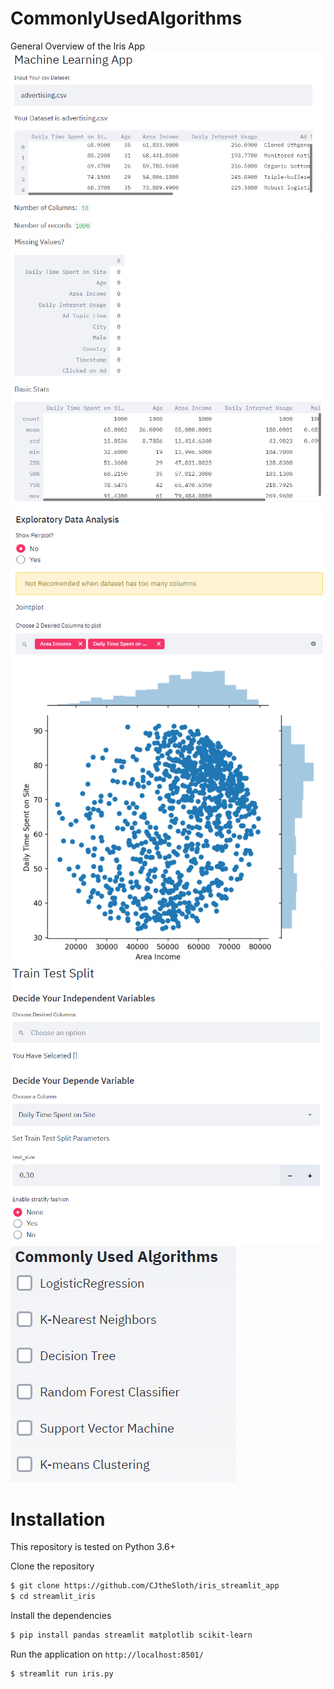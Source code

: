 # CommonlyUsedAlgorithms
General Overview of the Iris App
<img src = "DemoImg/01.PNG">
<img src = "DemoImg/02.PNG">
<img src = "DemoImg/03.PNG">
<img src = "DemoImg/04.PNG">
<img src = "DemoImg/05.PNG">

# Installation

This repository is tested on Python 3.6+

Clone the repository


```sh
$ git clone https://github.com/CJtheSloth/iris_streamlit_app
$ cd streamlit_iris
```

Install the dependencies

```sh
$ pip install pandas streamlit matplotlib scikit-learn
```

Run the application on `http://localhost:8501/`

```sh
$ streamlit run iris.py
```
